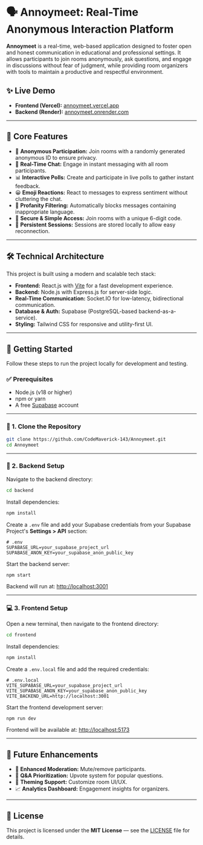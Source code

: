 # 🗣️ Annoymeet: Real-Time Anonymous Interaction Platform

**Annoymeet** is a real-time, web-based application designed to foster open and honest communication in educational and professional settings. It allows participants to join rooms anonymously, ask questions, and engage in discussions without fear of judgment, while providing room organizers with tools to maintain a productive and respectful environment.

## ✨ Live Demo

- **Frontend (Vercel):** [annoymeet.vercel.app](https://annoymeet.vercel.app)  
- **Backend (Render):** [annoymeet.onrender.com](https://annoymeet.onrender.com)

---

## 🎯 Core Features

- 🔐 **Anonymous Participation:** Join rooms with a randomly generated anonymous ID to ensure privacy.
- 💬 **Real-Time Chat:** Engage in instant messaging with all room participants.
- 📊 **Interactive Polls:** Create and participate in live polls to gather instant feedback.
- 😀 **Emoji Reactions:** React to messages to express sentiment without cluttering the chat.
- 🚫 **Profanity Filtering:** Automatically blocks messages containing inappropriate language.
- 🔑 **Secure & Simple Access:** Join rooms with a unique 6-digit code.
- 💾 **Persistent Sessions:** Sessions are stored locally to allow easy reconnection.

---

## 🛠️ Technical Architecture

This project is built using a modern and scalable tech stack:

- **Frontend:** React.js with [Vite](https://vitejs.dev/) for a fast development experience.
- **Backend:** Node.js with Express.js for server-side logic.
- **Real-Time Communication:** Socket.IO for low-latency, bidirectional communication.
- **Database & Auth:** Supabase (PostgreSQL-based backend-as-a-service).
- **Styling:** Tailwind CSS for responsive and utility-first UI.

---

## 🚀 Getting Started

Follow these steps to run the project locally for development and testing.

### ✅ Prerequisites

- Node.js (v18 or higher)
- npm or yarn
- A free [Supabase](https://supabase.com) account

---

### 📁 1. Clone the Repository

```bash
git clone https://github.com/CodeMaverick-143/Annoymeet.git
cd Annoymeet
```
---

### 🔧 2. Backend Setup

Navigate to the backend directory:

```bash
cd backend
```

Install dependencies:

```bash
npm install
```

Create a `.env` file and add your Supabase credentials from your Supabase Project's **Settings > API** section:

```env
# .env
SUPABASE_URL=your_supabase_project_url
SUPABASE_ANON_KEY=your_supabase_anon_public_key
```

Start the backend server:

```bash
npm start
```

Backend will run at: [http://localhost:3001](http://localhost:3001)

---

### 💻 3. Frontend Setup

Open a new terminal, then navigate to the frontend directory:

```bash
cd frontend
```

Install dependencies:

```bash
npm install
```

Create a `.env.local` file and add the required credentials:

```env
# .env.local
VITE_SUPABASE_URL=your_supabase_project_url
VITE_SUPABASE_ANON_KEY=your_supabase_anon_public_key
VITE_BACKEND_URL=http://localhost:3001
```

Start the frontend development server:

```bash
npm run dev
```

Frontend will be available at: [http://localhost:5173](http://localhost:5173)

---

## 🌟 Future Enhancements

* 🧹 **Enhanced Moderation:** Mute/remove participants.
* 🔼 **Q\&A Prioritization:** Upvote system for popular questions.
* 🎨 **Theming Support:** Customize room UI/UX.
* 📈 **Analytics Dashboard:** Engagement insights for organizers.

---

## 📄 License

This project is licensed under the **MIT License** — see the [LICENSE](LICENSE.md) file for details.


